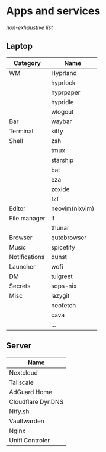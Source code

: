 # Apps and services

*non-exhaustive list*

## Laptop

| Category       | Name          |
|----------------|---------------|
| WM             | Hyprland      |
|                | hyprlock      |
|                | hyprpaper     |
|                | hypridle      |
|                | wlogout       |
| Bar            | waybar        |
| Terminal       | kitty         |
| Shell          | zsh           |
|                | tmux          |
|                | starship      |
|                | bat           |
|                | eza           |
|                | zoxide        |
|                | fzf           |
| Editor         | neovim(nixvim)|
| File manager   | lf            |
|                | thunar        |
| Browser        | qutebrowser   |
| Music          | spicetify     |
| Notifications  | dunst         |
| Launcher       | wofi          |
| DM             | tuigreet      |
| Secrets        | sops-nix      |
| Misc           | lazygit       |
|                | neofetch      |
|                | cava          |
|                | ...           |

## Server

| Name       |
|------------|
| Nextcloud  |
| Tailscale  |
| AdGuard Home  |
| Cloudflare DynDNS  |
| Ntfy.sh |
| Vaultwarden |
| Nginx |
| Unifi Controler |
